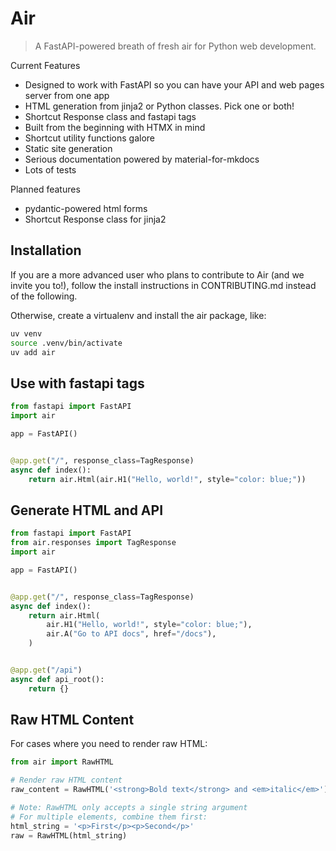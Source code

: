 # Air

> A FastAPI-powered breath of fresh air for Python web development.

Current Features 

- Designed to work with FastAPI so you can have your API and web pages server from one app
- HTML generation from jinja2 or Python classes. Pick one or both!
- ⁠Shortcut Response  class and fastapi tags
- Built from the beginning with ⁠HTMX in mind
- ⁠Shortcut utility functions galore
- Static site generation
- ⁠Serious documentation powered by material-for-mkdocs
- Lots of tests

Planned features

- ⁠pydantic-powered html forms
- ⁠Shortcut Response class for jinja2


## Installation

If you are a more advanced user who plans to contribute to Air (and we invite you to!), follow the install instructions in CONTRIBUTING.md instead of the following.

Otherwise, create a virtualenv and install the air package, like:

```sh
uv venv
source .venv/bin/activate
uv add air
```

## Use with fastapi tags

```python
from fastapi import FastAPI
import air

app = FastAPI()


@app.get("/", response_class=TagResponse)
async def index():
    return air.Html(air.H1("Hello, world!", style="color: blue;"))
```

## Generate HTML and API

```python
from fastapi import FastAPI
from air.responses import TagResponse
import air

app = FastAPI()


@app.get("/", response_class=TagResponse)
async def index():
    return air.Html(
        air.H1("Hello, world!", style="color: blue;"),
        air.A("Go to API docs", href="/docs"),
    )


@app.get("/api")
async def api_root():
    return {}
```

## Raw HTML Content

For cases where you need to render raw HTML:

```python
from air import RawHTML

# Render raw HTML content
raw_content = RawHTML('<strong>Bold text</strong> and <em>italic</em>')

# Note: RawHTML only accepts a single string argument
# For multiple elements, combine them first:
html_string = '<p>First</p><p>Second</p>'
raw = RawHTML(html_string)
```
